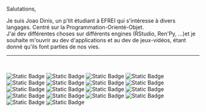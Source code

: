 Salutations,

Je suis Joao Dinis, un p'tit étudiant à EFREI qui s'intéresse à divers langages. Centré sur la Programmation-Orienté-Objet.<br>
J'ai dev différentes choses sur différents engines (RStudio, Ren'Py, ...)et je souhaite m'ouvrir au dev d'applications et au dev de jeux-vidéos, étant donné qu'ils font parties de nos vies.<br>
<hr><br>

![Static Badge](https://img.shields.io/badge/GitHub-181717?logo=github)
![Static Badge](https://img.shields.io/badge/JavaScript-black?logo=javascript)
![Static Badge](https://img.shields.io/badge/Lua-blue?logo=lua)
![Static Badge](https://img.shields.io/badge/Ren'Py-ad7ba3?logo=ren'py&logoColor=white)
![Static Badge](https://img.shields.io/badge/Anaconda-lightgreen?logo=Anaconda)
![Static Badge](https://img.shields.io/badge/Python-darkblue?logo=Python)
![Static Badge](https://img.shields.io/badge/HTML5-f59b67?logo=html5)
![Static Badge](https://img.shields.io/badge/CSS3-blue?logo=css3)
![Static Badge](https://img.shields.io/badge/AlpineJS-white?logo=alpine.js)
![Static Badge](https://img.shields.io/badge/PostgreSQL-c3d4e6?logo=postgresql)
![Static Badge](https://img.shields.io/badge/Java-darkred?logo=coffeescript)
![Static Badge](https://img.shields.io/badge/mysql-white?logo=mysql)
![Static Badge](https://img.shields.io/badge/IntelliJ_IDEA-black?logo=intellijidea)
![Static Badge](https://img.shields.io/badge/NGINX-green?logo=nginx)
![Static Badge](https://img.shields.io/badge/Apache_Cordova-000000?logo=apachecordova)
![Static Badge](https://img.shields.io/badge/C-A8B9CC?logo=C&logoColor=white)
![Static Badge](https://img.shields.io/badge/PythonAnywhere-1D9FD7?logo=pythonanywhere&logoColor=white)
![Static Badge](https://img.shields.io/badge/PHP-%235a5573?style=flat&logo=PHP&logoColor=white)


